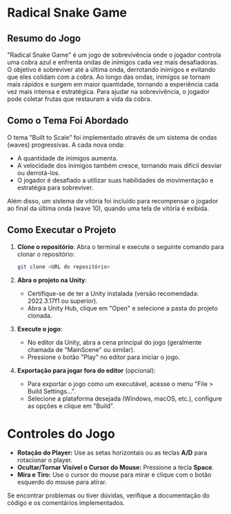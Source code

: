  # Radical Snake Game

## Resumo do Jogo
"Radical Snake Game" é um jogo de sobrevivência onde o jogador controla uma cobra azul e enfrenta ondas de inimigos cada vez mais desafiadoras. O objetivo é sobreviver até a última onda, derrotando inimigos e evitando que eles colidam com a cobra. Ao longo das ondas, inimigos se tornam mais rápidos e surgem em maior quantidade, tornando a experiência cada vez mais intensa e estratégica. Para ajudar na sobrevivência, o jogador pode coletar frutas que restauram a vida da cobra.

## Como o Tema Foi Abordado
O tema "Built to Scale" foi implementado através de um sistema de ondas (waves) progressivas. A cada nova onda:
- A quantidade de inimigos aumenta.
- A velocidade dos inimigos também cresce, tornando mais difícil desviar ou derrotá-los.
- O jogador é desafiado a utilizar suas habilidades de movimentação e estratégia para sobreviver.

Além disso, um sistema de vitória foi incluído para recompensar o jogador ao final da última onda (wave 10), quando uma tela de vitória é exibida.

## Como Executar o Projeto

1. **Clone o repositório**:
   Abra o terminal e execute o seguinte comando para clonar o repositório:
   ```bash
   git clone <URL do repositório>
   ```

2. **Abra o projeto na Unity**:
   - Certifique-se de ter a Unity instalada (versão recomendada: 2022.3.17f1 ou superior).
   - Abra a Unity Hub, clique em "Open" e selecione a pasta do projeto clonada.

3. **Execute o jogo**:
   - No editor da Unity, abra a cena principal do jogo (geralmente chamada de "MainScene" ou similar).
   - Pressione o botão "Play" no editor para iniciar o jogo.

4. **Exportação para jogar fora do editor** (opcional):
   - Para exportar o jogo como um executável, acesse o menu "File > Build Settings...".
   - Selecione a plataforma desejada (Windows, macOS, etc.), configure as opções e clique em "Build".

# Controles do Jogo

- **Rotação do Player:** Use as setas horizontais ou as teclas **A/D** para rotacionar o player.
- **Ocultar/Tornar Visível o Cursor do Mouse:** Pressione a tecla **Space**.
- **Mira e Tiro:** Use o cursor do mouse para mirar e clique com o botão esquerdo do mouse para atirar.

Se encontrar problemas ou tiver dúvidas, verifique a documentação do código e os comentários implementados.


